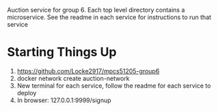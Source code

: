 Auction service for group 6. Each top level directory contains a microservice. See the readme in each service for instructions to run that service

# Starting Things Up
1) https://github.com/Locke2917/mpcs51205-group6
2) docker network create auction-network 
3) New terminal for each service, follow the readme for each service to deploy
4) In browser: 127.0.0.1:9999/signup